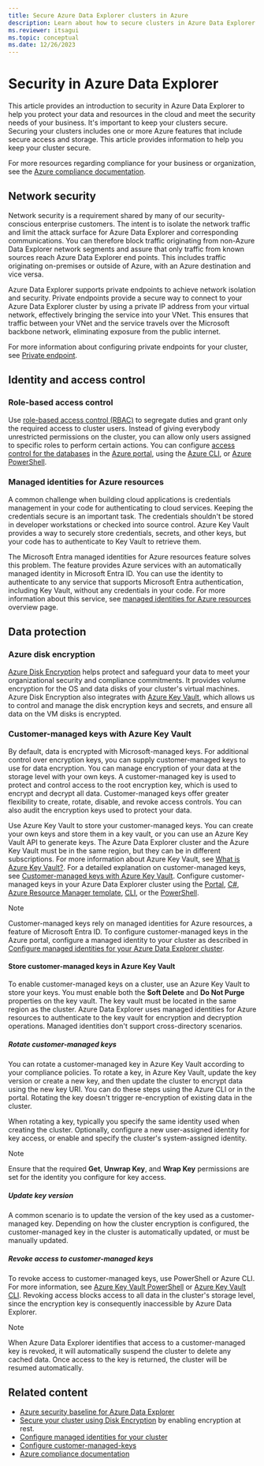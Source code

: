 ```yaml
---
title: Secure Azure Data Explorer clusters in Azure
description: Learn about how to secure clusters in Azure Data Explorer.
ms.reviewer: itsagui
ms.topic: conceptual
ms.date: 12/26/2023
---
```


# Security in Azure Data Explorer

This article provides an introduction to security in Azure Data Explorer to help you protect your data and resources in the cloud and meet the security needs of your business. It's important to keep your clusters secure. Securing your clusters includes one or more Azure features that include secure access and storage. This article provides information to help you keep your cluster secure.

For more resources regarding compliance for your business or organization, see the [Azure compliance documentation](/azure/compliance).

## Network security

Network security is a requirement shared by many of our security-conscious enterprise customers. The intent is to isolate the network traffic and limit the attack surface for Azure Data Explorer and corresponding communications. You can therefore block traffic originating from non-Azure Data Explorer network segments and assure that only traffic from known sources reach Azure Data Explorer end points. This includes traffic originating on-premises or outside of Azure, with an Azure destination and vice versa.

Azure Data Explorer supports private endpoints to achieve network isolation and security. Private endpoints provide a secure way to connect to your Azure Data Explorer cluster by using a private IP address from your virtual network, effectively bringing the service into your VNet. This ensures that traffic between your VNet and the service travels over the Microsoft backbone network, eliminating exposure from the public internet.

For more information about configuring private endpoints for your cluster, see [Private endpoint](security-network-overview.md#private-endpoint).

## Identity and access control

### Role-based access control

Use [role-based access control (RBAC)](/azure/role-based-access-control/overview) to segregate duties and grant only the required access to cluster users. Instead of giving everybody unrestricted permissions on the cluster, you can allow only users assigned to specific roles to perform certain actions. You can configure [access control for the databases](manage-database-permissions.md) in the [Azure portal](/azure/role-based-access-control/role-assignments-portal), using the [Azure CLI](/azure/role-based-access-control/role-assignments-cli), or [Azure PowerShell](/azure/role-based-access-control/role-assignments-powershell).

### Managed identities for Azure resources

A common challenge when building cloud applications is credentials management in your code for authenticating to cloud services. Keeping the credentials secure is an important task. The credentials shouldn't be stored in developer workstations or checked into source control. Azure Key Vault provides a way to securely store credentials, secrets, and other keys, but your code has to authenticate to Key Vault to retrieve them.

The Microsoft Entra managed identities for Azure resources feature solves this problem. The feature provides Azure services with an automatically managed identity in Microsoft Entra ID. You can use the identity to authenticate to any service that supports Microsoft Entra authentication, including Key Vault, without any credentials in your code. For more information about this service, see [managed identities for Azure resources](/azure/active-directory/managed-identities-azure-resources/overview) overview page.

## Data protection

### Azure disk encryption

[Azure Disk Encryption](/azure/security/azure-security-disk-encryption-overview) helps protect and safeguard your data to meet your organizational security and compliance commitments. It provides volume encryption for the OS and data disks of your cluster's virtual machines. Azure Disk Encryption also integrates with [Azure Key Vault](/azure/key-vault/), which allows us to control and manage the disk encryption keys and secrets, and ensure all data on the VM disks is encrypted.

### Customer-managed keys with Azure Key Vault

By default, data is encrypted with Microsoft-managed keys. For additional control over encryption keys, you can supply customer-managed keys to use for data encryption. You can manage encryption of your data at the storage level with your own keys. A customer-managed key is used to protect and control access to the root encryption key, which is used to encrypt and decrypt all data. Customer-managed keys offer greater flexibility to create, rotate, disable, and revoke access controls. You can also audit the encryption keys used to protect your data.

Use Azure Key Vault to store your customer-managed keys. You can create your own keys and store them in a key vault, or you can use an Azure Key Vault API to generate keys. The Azure Data Explorer cluster and the Azure Key Vault must be in the same region, but they can be in different subscriptions. For more information about Azure Key Vault, see [What is Azure Key Vault?](/azure/key-vault/key-vault-overview). For a detailed explanation on customer-managed keys, see [Customer-managed keys with Azure Key Vault](/azure/storage/common/storage-service-encryption). Configure customer-managed keys in your Azure Data Explorer cluster using the [Portal](customer-managed-keys.md?tabs=portal), [C#](customer-managed-keys.md?tabs=csharp), [Azure Resource Manager template](customer-managed-keys.md?tabs=arm), [CLI](customer-managed-keys.md?tabs=azcli), or the [PowerShell](customer-managed-keys.md?tabs=powershell).

> [!NOTE]
> Customer-managed keys rely on managed identities for Azure resources, a feature of Microsoft Entra ID. To configure customer-managed keys in the Azure portal, configure a managed identity to your cluster as described in [Configure managed identities for your Azure Data Explorer cluster](configure-managed-identities-cluster.md).

#### Store customer-managed keys in Azure Key Vault

To enable customer-managed keys on a cluster, use an Azure Key Vault to store your keys. You must enable both the **Soft Delete** and **Do Not Purge** properties on the key vault. The key vault must be located in the same region as the cluster. Azure Data Explorer uses managed identities for Azure resources to authenticate to the key vault for encryption and decryption operations. Managed identities don't support cross-directory scenarios.

##### Rotate customer-managed keys  

You can rotate a customer-managed key in Azure Key Vault according to your compliance policies. To rotate a key, in Azure Key Vault, update the key version or create a new key, and then update the cluster to encrypt data using the new key URI. You can do these steps using the Azure CLI or in the portal. Rotating the key doesn't trigger re-encryption of existing data in the cluster.

When rotating a key, typically you specify the same identity used when creating the cluster. Optionally, configure a new user-assigned identity for key access, or enable and specify the cluster's system-assigned identity.

> [!NOTE]
> Ensure that the required **Get**, **Unwrap Key**, and **Wrap Key** permissions are set for the identity you configure for key access.

##### Update key version

A common scenario is to update the version of the key used as a customer-managed key. Depending on how the cluster encryption is configured, the customer-managed key in the cluster is automatically updated, or must be manually updated.

##### Revoke access to customer-managed keys

To revoke access to customer-managed keys, use PowerShell or Azure CLI. For more information, see [Azure Key Vault PowerShell](/powershell/module/az.keyvault/) or [Azure Key Vault CLI](/cli/azure/keyvault). Revoking access blocks access to all data in the cluster's storage level, since the encryption key is consequently inaccessible by Azure Data Explorer.

> [!Note]
> When Azure Data Explorer identifies that access to a customer-managed key is revoked, it will automatically suspend the cluster to delete any cached data. Once access to the key is returned, the cluster will be resumed automatically.

## Related content

* [Azure security baseline for Azure Data Explorer](/security/benchmark/azure/baselines/azure-data-explorer-security-baseline)
* [Secure your cluster using Disk Encryption](cluster-encryption-disk.md) by enabling encryption at rest.
* [Configure managed identities for your cluster](configure-managed-identities-cluster.md)
* [Configure customer-managed-keys](customer-managed-keys.md)
* [Azure compliance documentation](/azure/compliance)
